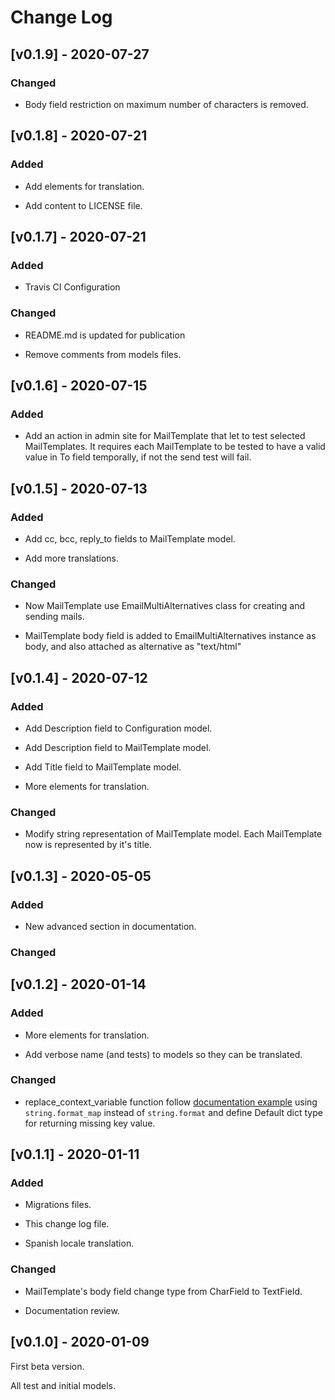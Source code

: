 # Change Log
## [v0.1.9] - 2020-07-27

### Changed

- Body field restriction on maximum number of characters is removed.

## [v0.1.8] - 2020-07-21

### Added

- Add elements for translation.

- Add content to LICENSE file.

## [v0.1.7] - 2020-07-21

### Added

- Travis CI Configuration

### Changed

- README.md is updated for publication

- Remove comments from models files.

## [v0.1.6] - 2020-07-15

### Added

- Add an action in admin site for MailTemplate that let to test selected
 MailTemplates. It requires each MailTemplate to be tested to have a valid
 value in To field temporally, if not the send test will fail.

## [v0.1.5] - 2020-07-13

### Added

- Add cc, bcc, reply_to fields to MailTemplate model.

- Add more translations.

### Changed

- Now MailTemplate use EmailMultiAlternatives class for creating and sending
 mails.

- MailTemplate body field is added to EmailMultiAlternatives instance as
 body, and also attached as alternative as "text/html"


## [v0.1.4] - 2020-07-12

### Added

- Add Description field to Configuration model.

- Add Description field to MailTemplate model.

- Add Title field to MailTemplate model.

- More elements for translation.

### Changed

- Modify string representation of MailTemplate model. Each MailTemplate now is
 represented by it's title.  

## [v0.1.3] - 2020-05-05

### Added

- New advanced section in documentation.

### Changed


## [v0.1.2] - 2020-01-14

### Added

- More elements for translation.

- Add verbose name (and tests) to models so they can be translated.

### Changed

- replace_context_variable function follow [documentation example](https://docs.python.org/3/library/stdtypes.html#str.format_map)
 using ``string.format_map`` instead of ``string.format`` and define Default
 dict type for returning missing key value. 

## [v0.1.1] - 2020-01-11

### Added

- Migrations files.

- This change log file.

- Spanish locale translation.

### Changed

- MailTemplate's body field change type from CharField to TextField.

- Documentation review.


## [v0.1.0] - 2020-01-09
First beta version. 

All test and initial models.

